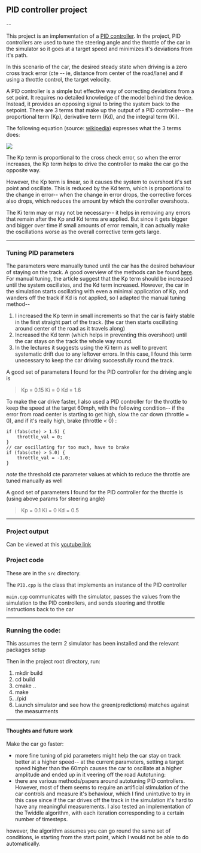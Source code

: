 ## PID controller project
--

This project is an implementation of a [PID controller](https://en.wikipedia.org/wiki/PID_controller). In the project, 
PID controllers are used to tune the steering angle and the throttle of the car in the simulator so it goes at a target speed
and minimizes it's deviations from it's path.

In this scenario of the car, the desired steady state when driving is a zero cross track error (cte -- ie, distance from 
center of the road/lane) and if using a throttle control, the target velocity. 

A PID controller
is a simple but effective way of correcting deviations from a set point. It requires no detailed knowledge of the model behind the
device. Instead, it provides an opposing signal to bring the system back to the setpoint. There are 3 terms that make up the
output of a PID controller-- the proportional term  (Kp), derivative term (Kd), and the integral term (Ki).

The following equation (source: [wikipedia](https://en.wikipedia.org/wiki/PID_controller)) expresses what the 3 terms does:

![](https://wikimedia.org/api/rest_v1/media/math/render/svg/69072d4013ea8f14ab59a8283ef216fb958870b2)

The Kp term is proportional to the cross check error, so when the error increases, the Kp term helps to drive
the controller to make the car go the opposite way.

However, the Kp term is linear, so it causes the system to overshoot it's set point and oscillate. This is 
reduced by the Kd term, which is proportional to the change in error-- when the change in error drops, the corrective
forces also drops, which reduces the amount by which the controller overshoots.

The Ki term may or may not be necessary-- it helps in removing any errors that remain after the Kp and Kd terms are applied.
But since it gets bigger and bigger over time if small amounts of error remain, it can actually make the oscillations worse as 
the overall corrective term gets large.

---
### Tuning PID parameters
The parameters were manually tuned until the car has the desired behaviour of staying on the track. A good overview 
 of the methods can be found [here](https://en.wikipedia.org/wiki/PID_controller#Overview_of_methods). For manual
 tuning, the article suggest that the Kp term should be increased until the system oscillates, and the Kd term increased.
 However, the car in the simulation starts oscillating with even a minimal application of Kp, and wanders off the track 
 if Kd is not applied, so I adapted the manual tuning method-- 
   1. I increased the Kp term in small increments so that the car is fairly stable in the first straight part of the track. (the car then starts oscillating
   around center of the road as it travels along) 
   2. Increased the Kd term (which helps in preventing this overshoot) until the car stays on the track the whole way round. 
   3. In the lectures it suggests using the Ki term as well to prevent systematic drift due to any leftover errors.
   In this case, I found this term unecessary to keep the car driving successfully round the track.
   
   A good set of parameters I found for the PID controller for the driving angle is 
   > Kp = 0.15 Ki = 0 Kd = 1.6
   
To make the car drive faster, I also used a PID controller for the throttle to keep the speed at the target 60mph, with 
the following condition-- if the error from road center is starting to get high, slow the car down (throttle = 0), and if it's really high, 
brake (throttle < 0) :  
```
if (fabs(cte) > 1.5) {
    throttle_val = 0;
}
// car oscillating far too much, have to brake
if (fabs(cte) > 5.0) {
    throttle_val = -1.0;
}
```
*note* the threshold cte parameter values at which to reduce the throttle are tuned manually as well

A good set of parameters I found for the PID controller for the throttle is (using above params for steering angle)
   > Kp = 0.1 Ki = 0 Kd = 0.5

----

### Project output
Can be viewed at this [youtube link](https://youtu.be/RHsDqGic7qc)

### Project code

These are in the `src` directory. 

The `PID.cpp` is the class
that implements an instance of the PID controller 

`main.cpp` communicates with the simulator, passes the values from the simulation to the PID controllers, and sends steering
and throttle instructions back to the car

--- 
### Running the code:
This assumes the term 2 simulator has been installed and the relevant
packages setup

Then in the project root directory, run:

1. mkdir build
2. cd build
3. cmake ..
4. make
5. ./pid 
6. Launch simulator and see how the green(predictions) matches 
against the measurments

---

#### Thoughts and future work
Make the car go faster:
- more fine tuning of pid parameters might help the car stay on track better at a higher speed-- at the current parameters,
setting a target speed higher than the 60mph causes the car to oscillate at a higher amplitude and ended up in it veering 
off the road
Autotuning:
- there are various methods/papers around autotuning PID controllers. However, most of them seems to require
an artificial stimulation of the car controls and measure it's behaviour, which I find unintutive to try in this case 
since if the car drives off the track in the simulation it's hard to have any meaningful measurements. I also tested 
an implementation of the Twiddle algorithm, with each iteration corresponding to a certain number of timesteps.

however, the algorithm assumes you can go round the same set of 
conditions, ie starting from the start point, which I would not be able to do automatically.
